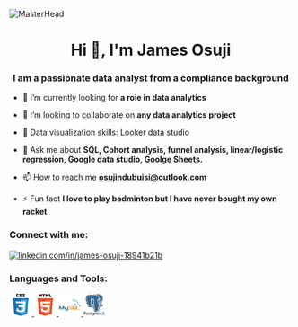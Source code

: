 
![MasterHead](https://cdni.iconscout.com/illustration/premium/thumb/data-science-and-data-analytics-comparison-8114369-6526219.png)
<h1 align="center">Hi 👋, I'm James Osuji</h1>
<h3 align="center">I am a passionate data analyst from a compliance background</h3>

- 🔭 I’m currently looking for **a role in data analytics**

- 👯 I’m looking to collaborate on **any data analytics project**

- 📝 Data visualization skills: Looker data studio

- 💬 Ask me about **SQL, Cohort analysis, funnel analysis, linear/logistic regression, Google data studio, Goolge Sheets.**

- 📫 How to reach me **osujindubuisi@outlook.com**

- ⚡ Fun fact **I love to play badminton but I have never bought my own racket**

<h3 align="left">Connect with me:</h3>
<p align="left">
<a href="https://www.linkedin.com/in/james-osuji-18941b21b/" target="blank"><img align="center" src="https://raw.githubusercontent.com/rahuldkjain/github-profile-readme-generator/master/src/images/icons/Social/linked-in-alt.svg" alt="linkedin.com/in/james-osuji-18941b21b" height="30" width="40" /></a>
</p>

<h3 align="left">Languages and Tools:</h3>
<p align="left"> <a href="https://www.w3schools.com/css/" target="_blank" rel="noreferrer"> <img src="https://raw.githubusercontent.com/devicons/devicon/master/icons/css3/css3-original-wordmark.svg" alt="css3" width="40" height="40"/> </a> <a href="https://www.w3.org/html/" target="_blank" rel="noreferrer"> <img src="https://raw.githubusercontent.com/devicons/devicon/master/icons/html5/html5-original-wordmark.svg" alt="html5" width="40" height="40"/> </a> <a href="https://www.mysql.com/" target="_blank" rel="noreferrer"> <img src="https://raw.githubusercontent.com/devicons/devicon/master/icons/mysql/mysql-original-wordmark.svg" alt="mysql" width="40" height="40"/> </a> <a href="https://www.postgresql.org" target="_blank" rel="noreferrer"> <img src="https://raw.githubusercontent.com/devicons/devicon/master/icons/postgresql/postgresql-original-wordmark.svg" alt="postgresql" width="40" height="40"/> </a> </p>
